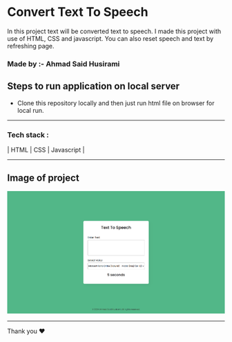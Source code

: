 # Convert Text To Speech
 In this project text will be converted text to speech. I made this project with use of HTML, CSS and javascript. You can also reset speech and text by refreshing page.

### Made by :- Ahmad Said Husirami

## Steps to run application on local server

* Clone this repository locally and then just run html file on browser for local run.

<hr />

### Tech stack :
| HTML | CSS | Javascript | 

<hr />

## Image of project
<img src="./image/main.png" />

<hr />
Thank you ❤️
